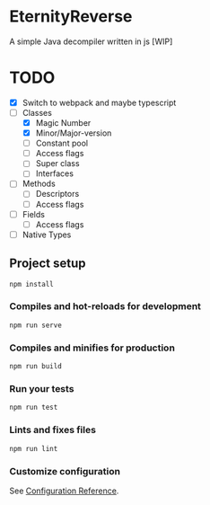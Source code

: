 # EternityReverse
A simple Java decompiler written in js [WIP]

# TODO
- [x] Switch to webpack and maybe typescript
- [ ] Classes
  - [x] Magic Number
  - [x] Minor/Major-version
  - [ ] Constant pool
  - [ ] Access flags
  - [ ] Super class
  - [ ] Interfaces
- [ ] Methods
  - [ ] Descriptors
  - [ ] Access flags
- [ ] Fields
  - [ ] Access flags
- [ ] Native Types

## Project setup
```
npm install
```

### Compiles and hot-reloads for development
```
npm run serve
```

### Compiles and minifies for production
```
npm run build
```

### Run your tests
```
npm run test
```

### Lints and fixes files
```
npm run lint
```

### Customize configuration
See [Configuration Reference](https://cli.vuejs.org/config/).
